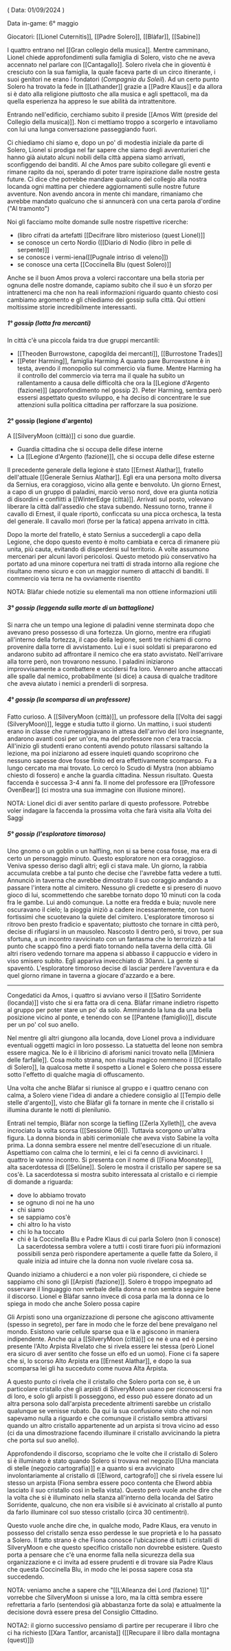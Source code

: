 ( Data: 01/09/2024 )

Data in-game: 6° maggio

Giocatori: [[Lionel Cuternitis]], [[Padre Solero]], [[Blàfar]], [[Sabine]]

I quattro entrano nel [[Gran collegio della musica]].
Mentre camminano, Lionel chiede approfondimenti sulla famiglia di Solero, visto che ne aveva accennato nel parlare con [[Cantagallo]].
Solero rivela che in gioventù è cresciuto con la sua famiglia, la quale faceva parte di un circo itinerante, i suoi genitori ne erano i fondatori (*Compagnia du Soleil*).
Ad un certo punto Solero ha trovato la fede in [[Lathander]] grazie a [[Padre Klaus]] e da allora si è dato alla religione piuttosto che alla musica e agli spettacoli, ma da quella esperienza ha appreso le sue abilità da intrattenitore.

Entrando nell'edificio, cerchiamo subito il preside [[Amos Witt (preside del Collegio della musica)]]. Non ci mettiamo troppo a scorgerlo e intavoliamo con lui una lunga conversazione passeggiando fuori.

Ci chiediamo chi siamo e, dopo un po' di modestia iniziale da parte di Solero, Lionel si prodiga nel far sapere che siamo degli avventurieri che hanno già aiutato alcuni nobili della città appena siamo arrivati, sconfiggendo dei banditi. Al che Amos pare subito collegare gli eventi e rimane rapito da noi, sperando di poter trarre ispirazione dalle nostre gesta future.
Ci dice che potrebbe mandare qualcuno del collegio alla nostra locanda ogni mattina per chiedere aggiornamenti sulle nostre future avventure. Non avendo ancora in mente chi mandare, rimaniamo che avrebbe mandato qualcuno che si annuncerà con una certa parola d'ordine ("Al tramonto")

Noi gli facciamo molte domande sulle nostre rispettive ricerche:
- (libro cifrati da artefatti [[Decifrare libro misterioso (quest Lionel)]]
- se conosce un certo Nordio ([[Diario di Nodio (libro in pelle di serpente)]]
- se conosce i vermi-iena([[Pugnale intriso di veleno]])
- se conosce una certa [[Coccinella Blu (quest Solero)]]

Anche se il buon Amos prova a volerci raccontare una bella storia per ognuna delle nostre domande, capiamo subito che il suo è un sforzo per intrattenerci ma che non ha reali informazioni riguardo quanto chiesto cosi cambiamo argomento e gli chiediamo dei gossip sulla città. Qui ottieni moltissime storie incredibilmente interessanti.

##### 1° gossip (lotta fra mercanti)

In città c'è una piccola faida tra due gruppi mercantili:
- [[Theoden Burrowstone, capogilda dei mercanti]], [[Burrostone Trades]]
- [[Peter Harming]], famiglia Harming
A quanto pare Burrowstone è in testa, avendo il monopolio sul commercio via fiume.
Mentre Harming ha il controllo del commercio via terra ma il quale ha subito un rallentamento a causa delle difficoltà che ora la [[Legione d'Argento (fazione)]] (approfondimento nel gossip 2). Peter Harming, sembra però essersi aspettato questo sviluppo, e ha deciso di concentrare le sue attenzioni sulla politica cittadina per rafforzare la sua posizione.

#### 2° gossip (legione d'argento)

A [[SilveryMoon (città)]] ci sono due guardie. 
- Guardia cittadina che si occupa delle difese interne
- La [[Legione d'Argento (fazione)]], che si occupa delle difese esterne

Il precedente generale della legione è stato [[Ernest Alathar]], fratello dell'attuale [[Generale Sernius Alathar]]. Egli era una persona molto diversa da Sernius, era coraggioso, vicino alla gente e benvoluto.
Un giorno Ernest, a capo di un gruppo di paladini, marciò verso nord, dove era giunta notizia di disordini e conflitti a [[WinterEdge (città)]].
Arrivati sul posto, volevano liberare la città dall'assedio che stava subendo.
Nessuno torno, tranne il cavallo di Ernest, il quale riportò, conficcata su una picca orchesca, la testa del generale. Il cavallo morì (forse per la fatica) appena arrivato in città.

Dopo la morte del fratello, è stato Sernius a succedergli a capo della Legione, che dopo questo evento è molto cambiata e cerca di rimanere più unita, più cauta, evitando di disperdersi sul territorio.
A volte assumono mercenari per alcuni lavori pericolosi.
Questo metodo più conservativo ha portato ad una minore copertura nei tratti di strada intorno alla regione che risultano meno sicuro e con un maggior numero di attacchi di banditi. Il commercio via terra ne ha ovviamente risentito

NOTA: Blàfar chiede notizie su elementali ma non ottiene informazioni utili

##### 3° gossip (leggenda sulla morte di un battaglione)

Si narra che un tempo una legione di paladini venne sterminata dopo che avevano preso possesso di una fortezza. Un giorno, mentre era rifugiati all'interno della fortezza, il capo della legione, sentì tre richiami di corno provenire dalla torre di avvistamento.
Lui e i suoi soldati si prepararono ed andarono subito ad affrontare il nemico che era stato avvistato.
Nell'arrivare alla torre però, non trovarono nessuno. I paladini iniziarono improvvisamente a combattere e uccidersi fra loro. Vennero anche attaccati alle spalle dal nemico, probabilmente (si dice) a causa di qualche traditore che aveva aiutato i nemici a prenderli di sorpresa.

##### 4° gossip (la scomparsa di un professore)

Fatto curioso. A [[SilveryMoon (città)]], un professore della [[Volta dei saggi (SilveryMoon)]], legge e studia tutto il giorno. Un mattino, i suoi studenti erano in classe che rumeroggiavano in attesa dell'arrivo del loro insegnante, andarono avanti così per un'ora, ma del professore non c'era traccia. All'inizio gli studenti erano contenti avendo potuto rilassarsi saltando la lezione, ma poi iniziarono ad essere inquieti quando scoprirono che nessuno sapesse dove fosse finito ed era effettivamente scomparso.
Fu a lungo cercato ma mai trovato. Lo cercò lo Scudo di Mystra (non abbiamo chiesto di fossero) e anche la guardia cittadina. Nessun risultato.
Questa faccenda è successa 3-4 anni fa. Il nome del professore era [[Professore OvenBear]] (ci mostra una sua immagine con illusione minore).

NOTA: Lionel dici di aver sentito parlare di questo professore. Potrebbe voler indagare la faccenda la prossima volta che farà visita alla Volta dei Saggi

##### 5° gossip (l'esploratore timoroso)

Uno gnomo o un goblin o un halfling, non si sa bene cosa fosse, ma era di certo un personaggio minuto. Questo esploratore non era coraggioso. Veniva spesso deriso dagli altri; egli ci stava male. Un giorno, la rabbia accumulata crebbe a tal punto che decise che l'avrebbe fatta vedere a tutti. Annunciò in taverna che avrebbe dimostrato il suo coraggio andando a passare l'intera notte al cimitero. Nessuno gli credette e si presero di nuovo gioco di lui, scommettendo che sarebbe tornato dopo 10 minuti con la coda fra le gambe.
Lui andò comunque. La notte era fredda e buia; nuvole nere oscuravano il cielo; la pioggia iniziò a cadere incessantemente, con tuoni fortissimi che scuotevano la quiete del cimitero.
L'esploratore timoroso si ritrovo ben presto fradicio e spaventato; piuttosto che tornare in città però, decise di rifugiarsi in un mausoleo.
Nascosto li dentro però, si trovo, per sua sfortuna, a un incontro ravvicinato con un fantasma che lo terrorizzò a tal punto che scappò fino a perdi fiato tornando nella taverna della città.
Gli altri risero vedendo tornare ma appena si abbasso il cappuccio e videro in viso smisero subito. Egli appariva invecchiato di 30anni. La gente si spaventò.
L'esploratore timoroso decise di lasciar perdere l'avventura e da quel giorno rimane in taverna a giocare d'azzardo e a bere.

------------------

Congedatici da Amos, i quattro si avviano verso il [[Satiro Sorridente (locanda)]] visto che si era fatta ora di cena.
Blàfar rimane indietro rispetto al gruppo per poter stare un po' da solo.
Ammirando la luna da una bella posizione vicino al ponte, e tenendo con se [[Pantene (famiglio)]], discute per un po' col suo anello.

Nel mentre gli altri giungono alla locanda, dove Lionel prova a individuare eventuali oggetti magici in loro possesso. La statuetta del leone non sembra essere magica.
Ne lo è il libricino di aforismi nanici trovato nella [[Miniera delle farfalle]].
Cosa molto strana, non risulta magico nemmeno il [[Cristallo di Solero]], la qualcosa mette il sospetto a Lionel e Solero che possa essere sotto l'effetto di qualche magia di offuscamento.

Una volta che anche Blàfar si riunisce al gruppo e i quattro cenano con calma, a Solero viene l'idea di andare a chiedere consiglio al [[Tempio delle stelle d'argento]], visto che Blàfar gli fa tornare in mente che il cristallo si illumina durante le notti di plenilunio.

Entrati nel tempio, Blàfar non scorge la tiefling [[Zerla Xylleth]], che aveva incrociato la volta scorsa ([[Sessione 06]]).
Tuttavia scorgono un'altra figura. La donna bionda in abiti cerimoniale che aveva visto Sabine la volta prima.
La donna sembra essere nel mentre dell'esecuzione di un rituale.
Aspettiamo con calma che lo termini, e lei ci fa cenno di avvicinarci.
I quattro le vanno incontro. Si presenta con il nome di [[Fiona Moonstep]], alta sacerdotessa di [[Selûne]].
Solero le mostra il cristallo per sapere se sa cos'è.
La sacerdotessa si mostra subito interessata al cristallo e ci riempie di domande a riguarda:
- dove lo abbiamo trovato
- se ognuno di noi ne ha uno
- chi siamo
- se sappiamo cos'è
- chi altro lo ha visto
- chi lo ha toccato
- chi è la Coccinella Blu e Padre Klaus di cui parla Solero (non li conosce)
La sacerdotessa sembra volere a tutti i costi tirare fuori più informazioni possibili senza però rispondere apertamente a quelle fatte da Solero, il quale inizia ad intuire che la donna non vuole rivelare cosa sa.

Quando iniziamo a chiuderci e a non voler più rispondere, ci chiede se sappiamo chi sono gli [[Arpisti (fazione)]]. Solero è troppo impegnato ad osservare il linguaggio non verbale della donna e non sembra seguire bene il discorso. Lionel e Blàfar sanno invece di cosa parla ma la donna ce lo spiega in modo che anche Solero possa capire

Gli Arpisti sono una organizzazione di persone che agiscono attivamente (spesso in segreto), per fare in modo che le forze del bene prevalgano nel mondo. Esistono varie cellule sparse qua e là e agiscono in maniera indipendente.
Anche qui a [[SilveryMoon (città)]] ce ne è una ed è persino presente l'Alto Arpista Rivelato che si rivela essere lei stessa (però Lionel era sicuro di aver sentito che fosse un elfo ed un uomo).
Fione ci fa sapere che si, lo scorso Alto Arpista era [[Ernest Alathar]], e dopo la sua scomparsa lei gli ha succeduto come nuova Alta Arpista.

A questo punto ci rivela che il cristallo che Solero porta con se, è un particolare cristallo che gli arpisti di SilveryMoon usano per riconoscersi fra di loro, e solo gli arpisti li posseggono, ed esso può essere donato ad un altra persona solo dall'arpista precedente altrimenti sarebbe un cristallo qualunque se venisse rubato. Da qui la sua confusione visto che noi non sapevamo nulla a riguardo e che comunque il cristallo sembra attivarsi quando un altro cristallo appartenente ad un arpista si trova vicino ad esso (ci da una dimostrazione facendo illuminare il cristallo avvicinando la pietra che porta sul suo anello).

Approfondendo il discorso, scopriamo che le volte che il cristallo di Solero si è illuminato è stato quando Solero si trovava nel negozio [[Una manciata di stelle (negozio cartografia)]] e a quanto si era avvicinato involontariamente al cristallo di [[Elword, cartografo]] che si rivela essere lui stesso un arpista (Fiona sembra essere poco contenta che Elword abbia lasciato il suo cristallo così in bella vista).
Questo però vuole anche dire che la volta che si è illuminato nella stanza all'interno della locanda del Satiro Sorridente, qualcuno, che non era visibile si è avvicinato al cristallo al punto da farlo illuminare col suo stesso cristallo (circa 30 centimentri).

Questo vuole anche dire che, in qualche modo, Padre Klaus, era venuto in possesso del cristallo senza esso perdesse le sue proprietà e lo ha passato a Solero. Il fatto strano è che Fiona conosce l'ubicazione di tutti i cristalli di SilveryMoon e che questo specifico cristallo non dovrebbe esistere. Questo porta a pensare che c'è una enorme falla nella sicurezza della sua organizzazione e ci invita ad essere prudenti e di trovare sia Padre Klaus che questa Coccinella Blu, in modo che lei possa sapere cosa sta succedendo.

NOTA: veniamo anche a sapere che "[[L'Alleanza dei Lord (fazione) 1]]" vorrebbe che SilveryMoon si unisse a loro, ma la città sembra essere refrettaria a farlo (sentendosi già abbastanza forte da sola) e attualmente la decisione dovrà essere presa del Consiglio Cittadino.

NOTA2: il giorno successivo pensiamo di partire per recuperare il libro che ci ha richiesto [[Xara Tantlor, arcanista]] ([[Recupare il libro dalla montagna (quest)]])

